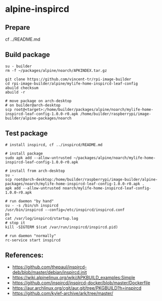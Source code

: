 # alpine-inspircd

## Prepare

cf ../README.md

## Build package

```
su - builder
rm -f ~/packages/alpine/noarch/APKINDEX.tar.gz

git clone https://github.com/vincent-tr/rpi-image-builder
cd rpi-image-builder/alpine/mylife-home-inspircd-leaf-config
abuild checksum
abuild -r

# move package on arch-desktop
# on builder@arch-desktop
scp root@<target>:/home/builder/packages/alpine/noarch/mylife-home-inspircd-leaf-config-1.0.0-r0.apk /home/builder/raspberrypi/image-builder/alpine-packages/noarch
```

## Test package

```
# install inspircd, cf ../inspircd/README.md

# install package
sudo apk add --allow-untrusted ~/packages/alpine/noarch/mylife-home-inspircd-leaf-config-1.0.0-r0.apk

# install from arch-desktop
su -
scp root@arch-desktop:/home/builder/raspberrypi/image-builder/alpine-packages/noarch/mylife-home-inspircd-leaf-config-1.0.0-r0.apk .
apk add --allow-untrusted noarch/mylife-home-inspircd-leaf-config-1.0.0-r0.apk

# run daemon "by hand"
su - -s /bin/sh inspircd
/usr/bin/inspircd --config=/etc/inspircd/inspircd.conf
ps
cat /var/log/inspircd/startup.log
# stop it
kill -SIGTERM $(cat /var/run/inspircd/inspircd.pid)

# run daemon "normally"
rc-service start inspircd
```

## References:
 * https://github.com/thepaul/inspircd-deb/blob/master/debian/inspircd.init
 * https://wiki.alpinelinux.org/wiki/APKBUILD_examples:Simple
 * https://github.com/inspircd/inspircd-docker/blob/master/Dockerfile
 * https://aur.archlinux.org/cgit/aur.git/tree/PKGBUILD?h=inspircd
 * https://github.com/kylef-archive/ark/tree/master/
